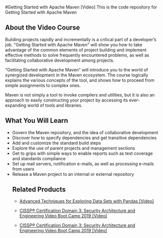 #Getting Started with Apache Maven	 [Video]
This is the code repository for Getting Started with Apache Maven		
## About the Video Course
	
Building projects rapidly and incrementally is a critical part of a developer’s job. "Getting Started with Apache Maven" will show you how to take advantage of the common elements of project building and implement effective methods to solve frequently encountered problems, as well as facilitating collaborative development among projects.

"Getting Started with Apache Maven" will introduce you to the world of synergized development in the Maven ecosystem. The course logically explains the various concepts of the tool, and shows how to proceed from simple assignments to complex ones.

Maven is not simply a tool to invoke compilers and utilities, but it is also an approach to easily constructing your project by accessing its ever-expanding world of tools and libraries.
<H2>What You Will Learn</H2>
<DIV class=book-info-will-learn-text>
<UL>
<LI>Govern the Maven repository, and the idea of collaborative development
<LI>Discover how to specify dependencies and get transitive dependencies
<LI>Add and customize the standard build steps
<LI>Explore the use of parent projects and management sections
<LI>Get to grips with simple ways to enable reports such as test coverage and standards compliance
<LI>Set up mail servers, notification e-mails, as well as processing e-mails from users
<LI>Release a Maven project to an internal or external repository



## Related Products
* [Advanced Techniques for Exploring Data Sets with Pandas [Video]](https://www.packtpub.com/big-data-and-business-intelligence/advanced-techniques-exploring-data-sets-pandas-video?utm_source=github&utm_medium=repository&utm_campaign=9781788397599)

* [CISSP®️ Certification Domain 3: Security Architecture and Engineering Video Boot Camp 2019 [Video]](https://www.packtpub.com/application-development/cissp-certification-domain-3-security-architecture-and-engineering-video?utm_source=github&utm_medium=repository&utm_campaign=9781838646080)

* [CISSP®️ Certification Domain 3: Security Architecture and Engineering Video Boot Camp 2019 [Video]](https://www.packtpub.com/application-development/cissp-certification-domain-3-security-architecture-and-engineering-video?utm_source=github&utm_medium=repository&utm_campaign=9781838646080)

